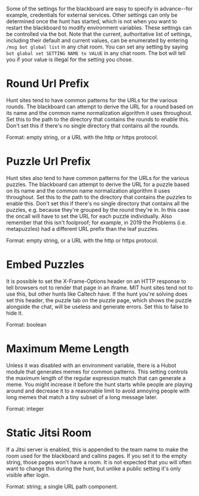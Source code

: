 Some of the settings for the blackboard are easy to specify in advance--for example, credentials for external services. Other settings can only be determined once the hunt has started, which is not when you want to restart the blackboard to modify environment variables. These settings can be controlled via the bot. Note that the current, authoritative list of settings, including their default and current values, can be enumerated by entering `/msg bot global list` in any chat room. You can set any setting by saying `bot global set SETTING NAME to VALUE` in any chat room. The bot will tell you if your value is illegal for the setting you chose.

# Round Url Prefix

Hunt sites tend to have common patterns for the URLs for the various rounds. The blackboard can attempt to derive the URL for a round based on its name and the common name normalization algorithm it uses throughout. Set this to the path to the directory that contains the rounds to enable this. Don't set this if there's no single directory that contains all the rounds.

Format: empty string, or a URL with the http or https protocol.

# Puzzle Url Prefix

Hunt sites also tend to have common patterns for the URLs for the various puzzles. The blackboard can attempt to derive the URL for a puzzle based on its name and the common name normalization algorithm it uses throughout. Set this to the path to the directory that contains the puzzles to enable this. Don't set this if there's no single directory that contains all the puzzles, e.g. because they're grouped by the round they're in. In this case the oncall will have to set the URL for each puzzle individually. Also remember that this isn't foolproof; for example, in 2019 the Problems (i.e. metapuzzles) had a different URL prefix than the leaf puzzles.

Format: empty string, or a URL with the http or https protocol.

# Embed Puzzles

It is possible to set the X-Frame-Options header on an HTTP response to tell browsers not to render that page in an iframe. MIT hunt sites tend not to use this, but other hunts like Caltech have. If the hunt you're solving does set this header, the puzzle tab on the puzzle page, which shows the puzzle alongside the chat, will be useless and generate errors. Set this to false to hide it.

Format: boolean

# Maximum Meme Length

Unless it was disabled with an environment variable, there is a Hubot module that generates memes for common patterns. This setting controls the maximum length of the regular expression match that can generate a meme. You might increase it before the hunt starts while people are playing around and decrease it to a reasonable limit to avoid annoying people with long memes that match a tiny subset of a long message later.

Format: integer

# Static Jitsi Room

If a Jitsi server is enabled, this is appended to the team name to make the room used for the blackboard and callins pages. If you set it to the empty string, those pages won't have a room. It is not expected that you will often want to change this during the hunt, but unlike a public setting it's only visible after login.

Format: string; a single URL path component.
